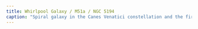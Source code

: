 ```yaml
---
title: Whirlpool Galaxy / M51a / NGC 5194
caption: "Spiral galaxy in the Canes Venatici constellation and the first galaxy to be classified as a spiral galaxy.\nDistance 31 million LY / 9.5 Mpc.\nCaptured 2025-07-03."
---
```


